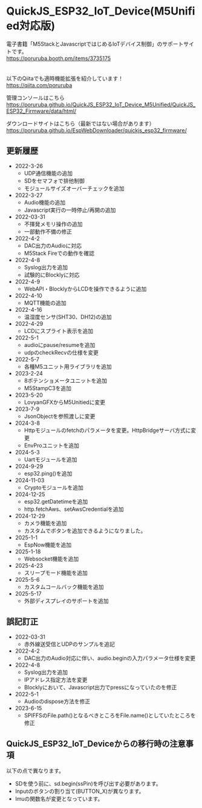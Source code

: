 # QuickJS_ESP32_IoT_Device(M5Unified対応版)

電子書籍「M5StackとJavascriptではじめるIoTデバイス制御」のサポートサイトです。<br>
https://poruruba.booth.pm/items/3735175
<br>
<br>
<br>
以下のQiitaでも適時機能拡張を紹介しています！<br>
https://qiita.com/poruruba

管理コンソールはこちら<br>
https://poruruba.github.io/QuickJS_ESP32_IoT_Device_M5Unified/QuickJS_ESP32_Firmware/data/html/

ダウンロードサイトはこちら（最新ではない場合があります）<br>
https://poruruba.github.io/EspWebDownloader/quickjs_esp32_firmware/

## 更新履歴
- 2022-3-26
  - UDP通信機能の追加
  - SDをセマフォで排他制御
  - モジュールサイズオーバーチェックを追加
- 2022-3-27
  - Audio機能の追加
  - Javascript実行の一時停止/再開の追加
- 2022-03-31
  - 不揮発メモリ操作の追加 
  - 一部動作不備の修正
- 2022-4-2
  - DAC出力のAudioに対応
  - M5Stack Fireでの動作を確認
- 2022-4-8
  - Syslog出力を追加
  - 試験的にBlocklyに対応
- 2022-4-9
  - WebAPI・BlocklyからLCDを操作できるように追加
- 2022-4-10
  - MQTT機能の追加
- 2022-4-16
  - 温湿度センサ(SHT30、DH12)の追加
- 2022-4-29
  - LCDにスプライト表示を追加
- 2022-5-1
  - audioにpause/resumeを追加
  - udpのcheckRecvの仕様を変更
- 2022-5-7
  - 各種M5ユニット用ライブラリを追加
- 2023-2-24
  - 8ポテンショメータユニットを追加
  - M5StampC3を追加
- 2023-5-20
  - LovyanGFXからM5Unitiedに変更
- 2023-7-9
  - JsonObjectを参照渡しに変更
- 2024-3-8
  - Httpモジュールのfetchのパラメータを変更。HttpBridgeサーバ方式に変更
  - EnvProユニットを追加
- 2024-5-3
  - Uartモジュールを追加
- 2024-9-29
  - esp32.ping()を追加
- 2024-11-03
  - Cryptoモジュールを追加
- 2024-12-25
  - esp32.getDatetimeを追加
  - http.fetchAws、setAwsCredentialを追加
- 2024-12-29
  - カメラ機能を追加
  - カスタムでボタンを追加できるようになりました。
- 2025-1-1
  - EspNow機能を追加
- 2025-1-18
  - Websocket機能を追加
- 2025-4-23
  - スリープモード機能を追加
- 2025-5-6
  - カスタムコールバック機能を追加
- 2025-5-17
  - 外部ディスプレイのサポートを追加


## 誤記訂正
- 2022-03-31
  - 赤外線送受信とUDPのサンプルを追記 
- 2022-4-2
  - DAC出力のAudio対応に伴い、audio.beginの入力パラメータ仕様を変更 
- 2022-4-8
  - Syslog出力を追加
  - IPアドレス指定方法を変更
  - Blocklyにおいて、Javascript出力でpressになっていたのを修正
- 2022-5-1
  - Audioのdispose方法を修正
- 2023-6-15
  - SPIFFSのFile.path()となるべきところをFile.name()としていたところを修正

## QuickJS_ESP32_IoT_Deviceからの移行時の注意事項
以下の点で異なります。
- SDを使う前に、sd.begin(ssPin)を呼び出す必要があります。
- Inputのボタンの割り当て(BUTTON_X)が異なります。
- Imuの関数名が変更となっています。
